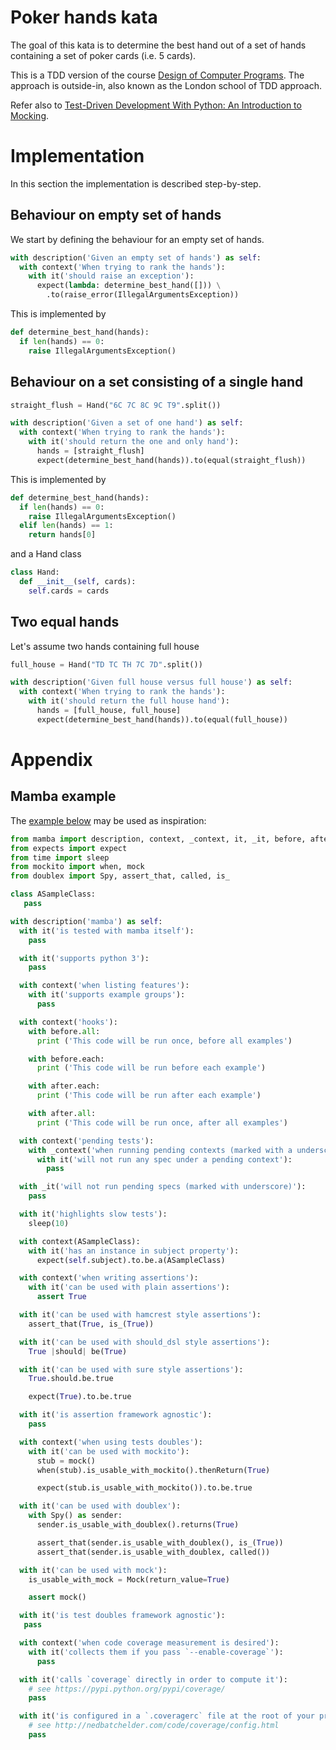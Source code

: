 # Poker hands kata

The goal of this kata is to determine the best hand out of a set of hands
containing a set of poker cards (i.e. 5 cards).

This is a TDD version of the course [Design of Computer Programs](https://www.udacity.com/course/design-of-computer-programs--cs212). The approach is outside-in, also known as the London school of TDD approach.

Refer also to [Test-Driven Development With Python: An Introduction to Mocking](https://medium.com/geekculture/test-driven-development-with-python-an-introduction-to-mocking-8ab6c1fe1c83).

# Implementation

In this section the implementation is described step-by-step.

## Behaviour on empty set of hands

We start by defining the behaviour for an empty set of hands.

```python
with description('Given an empty set of hands') as self:
  with context('When trying to rank the hands'):
    with it('should raise an exception'):
      expect(lambda: determine_best_hand([])) \
        .to(raise_error(IllegalArgumentsException))
```

This is implemented by

```python
def determine_best_hand(hands):
  if len(hands) == 0:
    raise IllegalArgumentsException()
```

## Behaviour on a set consisting of a single hand

```python
straight_flush = Hand("6C 7C 8C 9C T9".split())

with description('Given a set of one hand') as self:
  with context('When trying to rank the hands'):
    with it('should return the one and only hand'):
      hands = [straight_flush]
      expect(determine_best_hand(hands)).to(equal(straight_flush))
```

This is implemented by

```python
def determine_best_hand(hands):
  if len(hands) == 0:
    raise IllegalArgumentsException()
  elif len(hands) == 1:
    return hands[0]
```

and a Hand class

```python
class Hand:
  def __init__(self, cards):
    self.cards = cards
```

## Two equal hands

Let's assume two hands containing full house

```python
full_house = Hand("TD TC TH 7C 7D".split())

with description('Given full house versus full house') as self:
  with context('When trying to rank the hands'):
    with it('should return the full house hand'):
      hands = [full_house, full_house]
      expect(determine_best_hand(hands)).to(equal(full_house))
```

# Appendix

## Mamba example

The [example below](https://replit.com/@zwh/PokerHandsKata#mamba_dummy_spec.py) may be used as inspiration:
 
```python
from mamba import description, context, _context, it, _it, before, after
from expects import expect
from time import sleep
from mockito import when, mock
from doublex import Spy, assert_that, called, is_

class ASampleClass:
   pass

with description('mamba') as self:
  with it('is tested with mamba itself'):
    pass

  with it('supports python 3'):
    pass

  with context('when listing features'):
    with it('supports example groups'):
      pass

  with context('hooks'):
    with before.all:
      print ('This code will be run once, before all examples')

    with before.each:
      print ('This code will be run before each example')

    with after.each:
      print ('This code will be run after each example')

    with after.all:
      print ('This code will be run once, after all examples')

  with context('pending tests'):
    with _context('when running pending contexts (marked with a underscore)'):
      with it('will not run any spec under a pending context'):
        pass

  with _it('will not run pending specs (marked with underscore)'):
    pass

  with it('highlights slow tests'):
    sleep(10)

  with context(ASampleClass):
    with it('has an instance in subject property'):
      expect(self.subject).to.be.a(ASampleClass)

  with context('when writing assertions'):
    with it('can be used with plain assertions'):
      assert True

  with it('can be used with hamcrest style assertions'):
    assert_that(True, is_(True))

  with it('can be used with should_dsl style assertions'):
    True |should| be(True)

  with it('can be used with sure style assertions'):
    True.should.be.true

    expect(True).to.be.true

  with it('is assertion framework agnostic'):
    pass

  with context('when using tests doubles'):
    with it('can be used with mockito'):
      stub = mock()
      when(stub).is_usable_with_mockito().thenReturn(True)

      expect(stub.is_usable_with_mockito()).to.be.true

  with it('can be used with doublex'):
    with Spy() as sender:
      sender.is_usable_with_doublex().returns(True)

      assert_that(sender.is_usable_with_doublex(), is_(True))
      assert_that(sender.is_usable_with_doublex, called())

  with it('can be used with mock'):
    is_usable_with_mock = Mock(return_value=True)

    assert mock()

  with it('is test doubles framework agnostic'):
   pass

  with context('when code coverage measurement is desired'):
    with it('collects them if you pass `--enable-coverage`'):
      pass

  with it('calls `coverage` directly in order to compute it'):
    # see https://pypi.python.org/pypi/coverage/
    pass

  with it('is configured in a `.coveragerc` file at the root of your project'):
    # see http://nedbatchelder.com/code/coverage/config.html
    pass
```